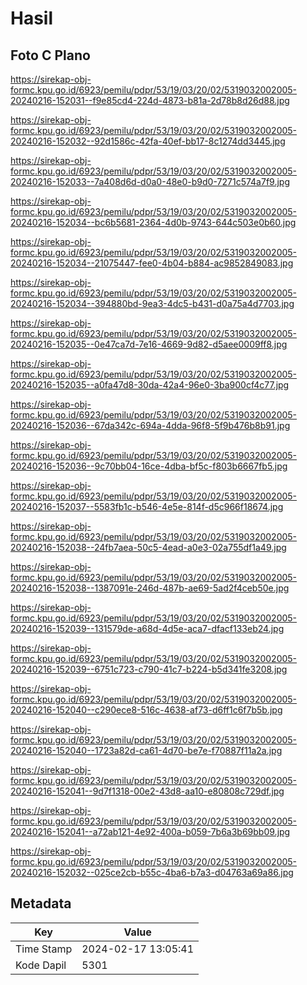 # Hasil

## Foto C Plano

https://sirekap-obj-formc.kpu.go.id/6923/pemilu/pdpr/53/19/03/20/02/5319032002005-20240216-152031--f9e85cd4-224d-4873-b81a-2d78b8d26d88.jpg

https://sirekap-obj-formc.kpu.go.id/6923/pemilu/pdpr/53/19/03/20/02/5319032002005-20240216-152032--92d1586c-42fa-40ef-bb17-8c1274dd3445.jpg

https://sirekap-obj-formc.kpu.go.id/6923/pemilu/pdpr/53/19/03/20/02/5319032002005-20240216-152033--7a408d6d-d0a0-48e0-b9d0-7271c574a7f9.jpg

https://sirekap-obj-formc.kpu.go.id/6923/pemilu/pdpr/53/19/03/20/02/5319032002005-20240216-152034--bc6b5681-2364-4d0b-9743-644c503e0b60.jpg

https://sirekap-obj-formc.kpu.go.id/6923/pemilu/pdpr/53/19/03/20/02/5319032002005-20240216-152034--21075447-fee0-4b04-b884-ac9852849083.jpg

https://sirekap-obj-formc.kpu.go.id/6923/pemilu/pdpr/53/19/03/20/02/5319032002005-20240216-152034--394880bd-9ea3-4dc5-b431-d0a75a4d7703.jpg

https://sirekap-obj-formc.kpu.go.id/6923/pemilu/pdpr/53/19/03/20/02/5319032002005-20240216-152035--0e47ca7d-7e16-4669-9d82-d5aee0009ff8.jpg

https://sirekap-obj-formc.kpu.go.id/6923/pemilu/pdpr/53/19/03/20/02/5319032002005-20240216-152035--a0fa47d8-30da-42a4-96e0-3ba900cf4c77.jpg

https://sirekap-obj-formc.kpu.go.id/6923/pemilu/pdpr/53/19/03/20/02/5319032002005-20240216-152036--67da342c-694a-4dda-96f8-5f9b476b8b91.jpg

https://sirekap-obj-formc.kpu.go.id/6923/pemilu/pdpr/53/19/03/20/02/5319032002005-20240216-152036--9c70bb04-16ce-4dba-bf5c-f803b6667fb5.jpg

https://sirekap-obj-formc.kpu.go.id/6923/pemilu/pdpr/53/19/03/20/02/5319032002005-20240216-152037--5583fb1c-b546-4e5e-814f-d5c966f18674.jpg

https://sirekap-obj-formc.kpu.go.id/6923/pemilu/pdpr/53/19/03/20/02/5319032002005-20240216-152038--24fb7aea-50c5-4ead-a0e3-02a755df1a49.jpg

https://sirekap-obj-formc.kpu.go.id/6923/pemilu/pdpr/53/19/03/20/02/5319032002005-20240216-152038--1387091e-246d-487b-ae69-5ad2f4ceb50e.jpg

https://sirekap-obj-formc.kpu.go.id/6923/pemilu/pdpr/53/19/03/20/02/5319032002005-20240216-152039--131579de-a68d-4d5e-aca7-dfacf133eb24.jpg

https://sirekap-obj-formc.kpu.go.id/6923/pemilu/pdpr/53/19/03/20/02/5319032002005-20240216-152039--6751c723-c790-41c7-b224-b5d341fe3208.jpg

https://sirekap-obj-formc.kpu.go.id/6923/pemilu/pdpr/53/19/03/20/02/5319032002005-20240216-152040--c290ece8-516c-4638-af73-d6ff1c6f7b5b.jpg

https://sirekap-obj-formc.kpu.go.id/6923/pemilu/pdpr/53/19/03/20/02/5319032002005-20240216-152040--1723a82d-ca61-4d70-be7e-f70887f11a2a.jpg

https://sirekap-obj-formc.kpu.go.id/6923/pemilu/pdpr/53/19/03/20/02/5319032002005-20240216-152041--9d7f1318-00e2-43d8-aa10-e80808c729df.jpg

https://sirekap-obj-formc.kpu.go.id/6923/pemilu/pdpr/53/19/03/20/02/5319032002005-20240216-152041--a72ab121-4e92-400a-b059-7b6a3b69bb09.jpg

https://sirekap-obj-formc.kpu.go.id/6923/pemilu/pdpr/53/19/03/20/02/5319032002005-20240216-152032--025ce2cb-b55c-4ba6-b7a3-d04763a69a86.jpg


## Metadata

| Key        | Value               |
| ---------- | ------------------- |
| Time Stamp | 2024-02-17 13:05:41 |
| Kode Dapil | 5301                |



